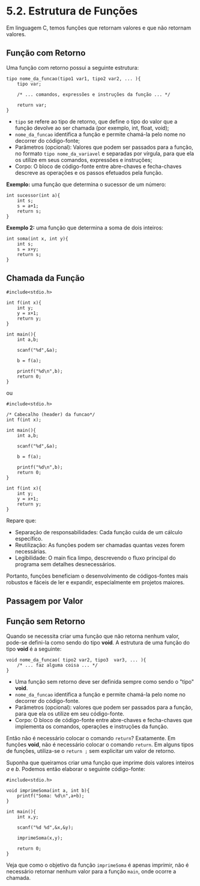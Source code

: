 # 5.2. Estrutura de Funções

Em linguagem C, temos funções que retornam valores e que não retornam valores.

## Função com Retorno

Uma função com retorno possui a seguinte estrutura:

```
tipo nome_da_funcao(tipo1 var1, tipo2 var2, ... ){
    tipo var;

    /* ... comandos, expressões e instruções da função ... */

    return var;
}
```

- ```tipo``` se refere ao tipo de retorno, que define o tipo do valor que a função devolve ao ser chamada (por exemplo, int, float, void);
- ```nome_da_funcao``` identifica a função e permite chamá-la pelo nome no decorrer do código-fonte;
- Parâmetros (opcional): Valores que podem ser passados para a função, no formato ```tipo nome_da_variavel``` e separadas por vírgula, para que ela os utilize em seus comandos, expressões e instruções;
- Corpo: O bloco de código-fonte entre abre-chaves e fecha-chaves descreve as operações e os passos efetuados pela função.

**Exemplo:** uma função que determina o sucessor de um número:

```
int sucessor(int a){
    int s;
    s = a+1;
    return s;
}
```

**Exemplo 2:** uma função que determina a soma de dois inteiros:

```
int soma(int x, int y){
    int s;
    s = x+y;
    return s;
}
```

## Chamada da Função

```
#include<stdio.h>

int f(int x){
    int y;
    y = x+1;
    return y;
}

int main(){
    int a,b;

    scanf("%d",&a);

    b = f(a);

    printf("%d\n",b);
    return 0;
}
```

ou 

```
#include<stdio.h>

/* Cabecalho (header) da funcao*/
int f(int x);

int main(){
    int a,b;

    scanf("%d",&a);

    b = f(a);

    printf("%d\n",b);
    return 0;
}

int f(int x){
    int y;
    y = x+1;
    return y;
}
```

Repare que:

- Separação de responsabilidades: Cada função cuida de um cálculo específico.
- Reutilização: As funções podem ser chamadas quantas vezes forem necessárias.
- Legibilidade: O main fica limpo, descrevendo o fluxo principal do programa sem detalhes desnecessários.

Portanto, funções beneficiam o desenvolvimento de códigos-fontes mais robustos e fáceis de ler e expandir, especialmente em projetos maiores.

## Passagem por Valor



## Função sem Retorno

Quando se necessita criar uma função que não retorna nenhum valor, pode-se defini-la como sendo do tipo **void**. A estrutura de uma função do tipo **void** é a seguinte:

```
void nome_da_funcao( tipo2 var2, tipo3  var3, ... ){
    /* ... faz alguma coisa ... */
}
```

- Uma função sem retorno deve ser definida sempre como sendo o "tipo" **void**.
- ```nome_da_funcao``` identifica a função e permite chamá-la pelo nome no decorrer do código-fonte.
- Parâmetros (opcional): valores que podem ser passados para a função, para que ela os utilize em seu código-fonte.
- Corpo: O bloco de código-fonte entre abre-chaves e fecha-chaves que implementa os comandos, operações e instruções da função.

Então não é necessário colocar o comando ```return```? Exatamente. Em funções **void**, não é necessário colocar o comando ```return```. Em alguns tipos de funções, utiliza-se o ```return ;``` sem explicitar um valor de retorno.

Suponha que queiramos criar uma função que imprime dois valores inteiros *a* e *b*. Podemos então elaborar o seguinte código-fonte:

```
#include<stdio.h>

void imprimeSoma(int a, int b){
    printf("Soma: %d\n",a+b);
}

int main(){
    int x,y;

    scanf("%d %d",&x,&y);

    imprimeSoma(x,y);

    return 0;
}
```

Veja que como o objetivo da função ```imprimeSoma``` é apenas imprimir, não é necessário retornar nenhum valor para a função ```main```, onde ocorre a chamada.
